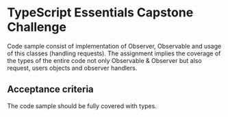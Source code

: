 # TypeScript Essentials Capstone Challenge

Code sample consist of implementation of Observer, Observable and usage of this classes (handling requests).
The assignment implies the coverage of the types of the entire code not only Observable & Observer but also
request, users objects and observer handlers.

## Acceptance criteria

The code sample should be fully covered with types.
